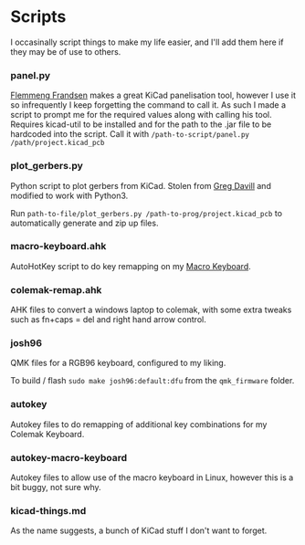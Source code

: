 # Scripts

I occasinally script things to make my life easier, and I'll add them here if they may be of use to others.

### panel.py

[Flemmeng Frandsen](https://gitlab.com/dren.dk/kicad-util) makes a great KiCad panelisation tool, however I use it so infrequently I keep forgetting the command to call it. As such I made a script to prompt me for the required values along with calling his tool. Requires kicad-util to be installed and for the path to the .jar file to be hardcoded into the script. Call it with ```/path-to-script/panel.py /path/project.kicad_pcb```

### plot_gerbers.py

Python script to plot gerbers from KiCad. Stolen from [Greg Davill](https://github.com/gregdavill/kicadScripts) and modified to work with Python3.

Run ```path-to-file/plot_gerbers.py /path-to-prog/project.kicad_pcb``` to automatically generate and zip up files.

### macro-keyboard.ahk

AutoHotKey script to do key remapping on my [Macro Keyboard](https://github.com/joshajohnson/macroKeyboard).

### colemak-remap.ahk

AHK files to convert a windows laptop to colemak, with some extra tweaks such as fn+caps = del and right hand arrow control.

### josh96

QMK files for a RGB96 keyboard, configured to my liking.

To build / flash `sudo make josh96:default:dfu` from the `qmk_firmware` folder.

### autokey

Autokey files to do remapping of additional key combinations for my Colemak Keyboard. 

### autokey-macro-keyboard

Autokey files to allow use of the macro keyboard in Linux, however this is a bit buggy, not sure why.

### kicad-things.md

As the name suggests, a bunch of KiCad stuff I don't want to forget.